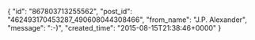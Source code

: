  {
   "id": "867803713255562",
   "post_id": "462493170453287_490608044308466",
   "from_name": "J.P. Alexander",
   "message": ":-)",
   "created_time": "2015-08-15T21:38:46+0000"
 }
